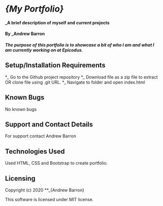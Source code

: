 # _{My Portfolio}_

#### _A brief description of myself and current projects

#### By _**Andrew Barron**

##### The purpose of this portfolio is to showcase a bit of who I am and what I am currently working on at Epicodus.

## Setup/Installation Requirements

*_ Go to the Github project repository 
*_ Download file as a zip file to extract OR clone file using .git URL.
*_ Navigate to folder and open index.html

## Known Bugs
No known bugs

## Support and Contact Details
For support contact Andrew Barron

## Technologies Used
Used HTML, CSS and Bootstrap to create portfolio.

## Licensing 

Copyright (c) 2020 **_{Andrew Barron}

This software is licensed under MIT license.